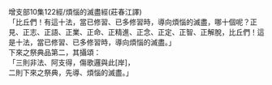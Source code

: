 增支部10集122經/煩惱的滅盡經(莊春江譯)  
「比丘們！有這十法，當已修習、已多修習時，導向煩惱的滅盡，哪十個呢？正見、正志、正語、正業、正命、正精進、正念、正定、正智、正解脫，比丘們！這是十法，當已修習、已多修習時，導向煩惱的滅盡。」  
下來之祭典品第二，其攝頌：  
「三則非法、阿支得，傷歌邏與此[岸]，  
二則下來之祭典，先導、煩惱的滅盡。」  
  
  
